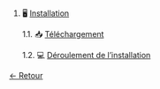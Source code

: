 1. 🖥 [Installation](Installation/) 

    1.1. 📥 [Téléchargement](Installation/telechargement.md)

    1.2. 💻 [Déroulement de l’installation](Installation/installationdelapplication.md)
	
[← Retour](../README.md)